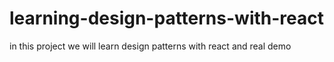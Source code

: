 # learning-design-patterns-with-react
in this project we will learn design patterns with react and real demo
